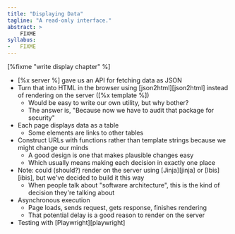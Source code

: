 ```yaml
---
title: "Displaying Data"
tagline: "A read-only interface."
abstract: >
    FIXME
syllabus:
-   FIXME
---
```


[%fixme "write display chapter" %]

-   [%x server %] gave us an API for fetching data as JSON
-   Turn that into HTML in the browser using [json2html][json2html] instead of rendering on the server ([%x template %])
    -   Would be easy to write our own utility, but why bother?
    -   The answer is, "Because now we have to audit that package for security"
-   Each page displays data as a table
    -   Some elements are links to other tables
-   Construct URLs with functions rather than template strings because we might change our minds
    -   A good design is one that makes plausible changes easy
    -   Which usually means making each decision in exactly one place
-   Note: could (should?) render on the server using [Jinja][jinja] or [Ibis][ibis], but we've decided to build it this way
    -   When people talk about "software architecture", this is the kind of decision they're talking about
-   Asynchronous execution
    -   Page loads, sends request, gets response, finishes rendering
    -   That potential delay is a good reason to render on the server
-   Testing with [Playwright][playwright]
